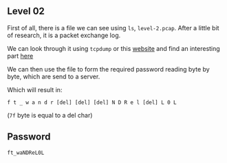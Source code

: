 ## Level 02

First of all, there is a file we can see using `ls`, `level-2.pcap`.
After a little bit of research, it is a packet exchange log.

We can look through it using `tcpdump` or this [website](https://app.packetsafari.com/analyze/l/JCDRHYoBxSZFwhMAKj5X/none/none) and find an interesting part [here](./trimmed.txt)

We can then use the file to form the required password reading byte by byte, which are send to a server.

Which will result in:

```
f t _ w a n d r [del] [del] [del] N D R e l [del] L 0 L 
```

(`7f` byte is equal to a del char)

## Password

`ft_waNDReL0L`